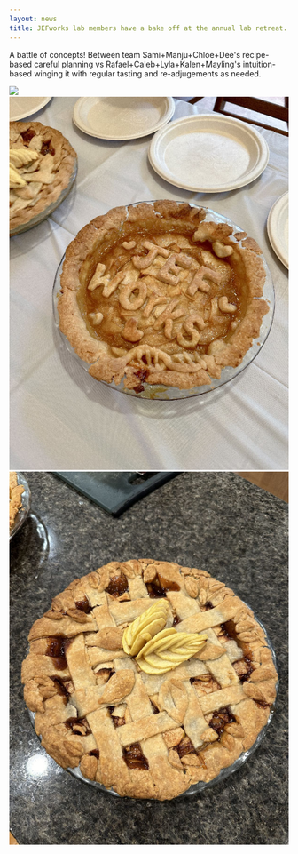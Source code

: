 ```yaml
---
layout: news
title: JEFworks lab members have a bake off at the annual lab retreat.
---
```


A battle of concepts! Between team Sami+Manju+Chloe+Dee's recipe-based careful planning vs
Rafael+Caleb+Lyla+Kalen+Mayling's intuition-based winging it with regular tasting and re-adjugements as needed. 

<img src="/assets/news/lab_retreat_09292024.jpg">

<img src="/assets/news/lab_retreat_09292024_pie1.jpg">
<img src="/assets/news/lab_retreat_09292024_pie2.jpg">



 